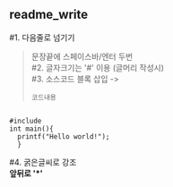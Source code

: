 ## readme_write

#1. 다음줄로 넘기기    
> 문장끝에 스페이스바/엔터 두번        
#2. 글자크기는 '#' 이용 (글머리 작성시)     
#3. 소스코드 블록 삽입 -> <pre><code>코드내용</code></pre>        
<pre><code>
#include<stdio.h>
int main(){
  printf("Hello world!");
  }
</code></pre>     
  
#4. 굵은글씨로 강조      
**앞뒤로 '*'**     
